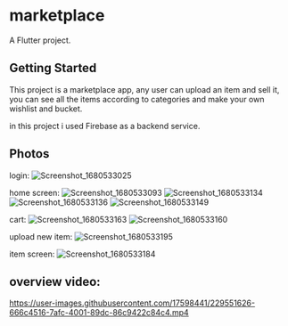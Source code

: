 # marketplace

A Flutter project.

## Getting Started

This project is a marketplace app,
any user can upload an item and sell it,
you can see all the items according to categories and make your own wishlist and bucket.

in this project i used Firebase as a backend service.

## Photos

login:
![Screenshot_1680533025](https://user-images.githubusercontent.com/17598441/229547769-5e672bab-ce1d-4327-85a4-066f1a2e5310.png)

home screen:
![Screenshot_1680533093](https://user-images.githubusercontent.com/17598441/229547923-06ff7216-727e-48bb-b007-3acceecfac02.png)
![Screenshot_1680533134](https://user-images.githubusercontent.com/17598441/229547934-356b852d-9179-47af-b00e-0362f9fb3dfb.png)
![Screenshot_1680533136](https://user-images.githubusercontent.com/17598441/229547965-93adc277-3ac3-4cee-82b6-23d1ea7c640a.png)
![Screenshot_1680533149](https://user-images.githubusercontent.com/17598441/229547967-e3385e01-110f-40fb-92e5-d6947fbad0a5.png)

cart:
![Screenshot_1680533163](https://user-images.githubusercontent.com/17598441/229548117-6385031b-7a37-4872-b2fd-3b96f9c0aff2.png)
![Screenshot_1680533160](https://user-images.githubusercontent.com/17598441/229548125-42573594-d632-4fcc-890d-20110ecbc4c0.png)

upload new item:
![Screenshot_1680533195](https://user-images.githubusercontent.com/17598441/229548251-e3988405-d62b-462d-a2f1-add9a80c804e.png)

item screen:
![Screenshot_1680533184](https://user-images.githubusercontent.com/17598441/229548346-e0cfbd27-9cfb-426b-8028-4297fac9f104.png)

## overview video:
https://user-images.githubusercontent.com/17598441/229551626-666c4516-7afc-4001-89dc-86c9422c84c4.mp4


